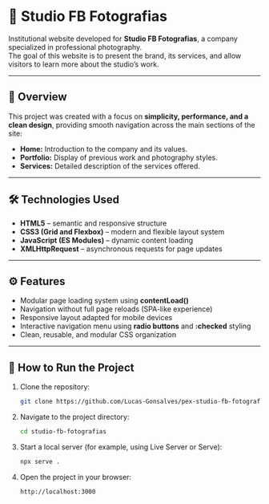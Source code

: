 # 📸 Studio FB Fotografias

Institutional website developed for **Studio FB Fotografias**, a company specialized in professional photography.  
The goal of this website is to present the brand, its services, and allow visitors to learn more about the studio’s work.

---

## 🧭 Overview

This project was created with a focus on **simplicity, performance, and a clean design**, providing smooth navigation across the main sections of the site:

- **Home:** Introduction to the company and its values.  
- **Portfolio:** Display of previous work and photography styles.  
- **Services:** Detailed description of the services offered.

---

## 🛠️ Technologies Used

- **HTML5** – semantic and responsive structure  
- **CSS3 (Grid and Flexbox)** – modern and flexible layout system  
- **JavaScript (ES Modules)** – dynamic content loading  
- **XMLHttpRequest** – asynchronous requests for page updates

---

## ⚙️ Features

- Modular page loading system using **contentLoad()**  
- Navigation without full page reloads (SPA-like experience)  
- Responsive layout adapted for mobile devices  
- Interactive navigation menu using **radio buttons** and **:checked** styling  
- Clean, reusable, and modular CSS organization

---

## 🚀 How to Run the Project

1. Clone the repository:
   ```bash
   git clone https://github.com/Lucas-Gonsalves/pex-studio-fb-fotografias.git
   ```

2. Navigate to the project directory:
   ```bash
   cd studio-fb-fotografias
   ```

3. Start a local server (for example, using Live Server or Serve):
   ```bash
   npx serve .
   ```

4. Open the project in your browser:
   ```
   http://localhost:3000
   ```